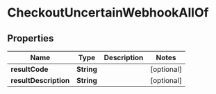 

# CheckoutUncertainWebhookAllOf


## Properties

| Name | Type | Description | Notes |
|------------ | ------------- | ------------- | -------------|
|**resultCode** | **String** |  |  [optional] |
|**resultDescription** | **String** |  |  [optional] |



